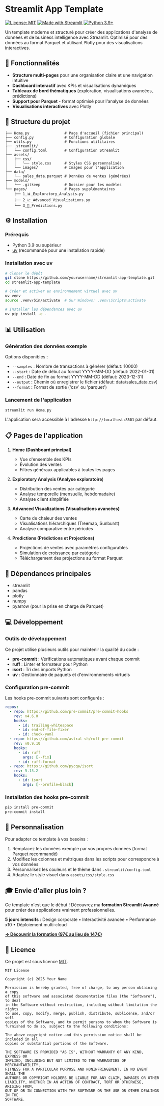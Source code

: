 # Streamlit App Template

[![License: MIT](https://img.shields.io/badge/License-MIT-yellow.svg)](https://opensource.org/licenses/MIT)
[![Made with Streamlit](https://img.shields.io/badge/Made%20with-Streamlit-FF4B4B.svg)](https://streamlit.io)
[![Python 3.9+](https://img.shields.io/badge/python-3.9+-blue.svg)](https://www.python.org/downloads/)

Un template moderne et structuré pour créer des applications d'analyse de données et de business intelligence avec Streamlit. Optimisé pour des données au format Parquet et utilisant Plotly pour des visualisations interactives.

## 🌟 Fonctionnalités

- **Structure multi-pages** pour une organisation claire et une navigation intuitive
- **Dashboard interactif** avec KPIs et visualisations dynamiques
- **Tableaux de bord thématiques** (exploration, visualisations avancées, prédictions)
- **Support pour Parquet** - format optimisé pour l'analyse de données
- **Visualisations interactives** avec Plotly

## 📂 Structure du projet

```
├── Home.py                # Page d'accueil (fichier principal)
├── config.py              # Configuration globale
├── utils.py               # Fonctions utilitaires
├── .streamlit/
│   └── config.toml        # Configuration Streamlit
├── assets/
│   ├── css/
│   │   └── style.css      # Styles CSS personnalisés
│   └── images/            # Images pour l'application
├── data/
│   └── sales_data.parquet # Données de ventes (générées)
├── models/
│   └── .gitkeep           # Dossier pour les modèles
└── pages/                 # Pages supplémentaires
    ├── 1_📊_Exploratory_Analysis.py
    ├── 2_📈_Advanced_Visualizations.py
    └── 3_🔮_Predictions.py
```

## ⚙️ Installation

### Prérequis

- Python 3.9 ou supérieur
- [uv](https://github.com/astral-sh/uv) (recommandé pour une installation rapide)

### Installation avec uv

```bash
# Cloner le dépôt
git clone https://github.com/yourusername/streamlit-app-template.git
cd streamlit-app-template

# Créer et activer un environnement virtuel avec uv
uv venv
source .venv/bin/activate  # Sur Windows: .venv\Scripts\activate

# Installer les dépendances avec uv
uv pip install -e .
```

## 📊 Utilisation

### Génération des données exemple

Options disponibles :
- `--samples` : Nombre de transactions à générer (défaut: 10000)
- `--start` : Date de début au format YYYY-MM-DD (défaut: 2022-01-01)
- `--end` : Date de fin au format YYYY-MM-DD (défaut: 2023-12-31)
- `--output` : Chemin où enregistrer le fichier (défaut: data/sales_data.csv)
- `--format` : Format de sortie ('csv' ou 'parquet')

### Lancement de l'application

```bash
streamlit run Home.py
```

L'application sera accessible à l'adresse `http://localhost:8501` par défaut.

## 📋 Pages de l'application

1. **Home (Dashboard principal)**
   - Vue d'ensemble des KPIs
   - Évolution des ventes
   - Filtres généraux applicables à toutes les pages

2. **Exploratory Analysis (Analyse exploratoire)**
   - Distribution des ventes par catégorie
   - Analyse temporelle (mensuelle, hebdomadaire)
   - Analyse client simplifiée

3. **Advanced Visualizations (Visualisations avancées)**
   - Carte de chaleur des ventes
   - Visualisations hiérarchiques (Treemap, Sunburst)
   - Analyse comparative entre périodes

4. **Predictions (Prédictions et Projections)**
   - Projections de ventes avec paramètres configurables
   - Simulation de croissance par catégorie
   - Téléchargement des projections au format Parquet

## 🧩 Dépendances principales

- streamlit
- pandas
- plotly
- numpy
- pyarrow (pour la prise en charge de Parquet)

## 💻 Développement

### Outils de développement

Ce projet utilise plusieurs outils pour maintenir la qualité du code :

- **pre-commit** : Vérifications automatiques avant chaque commit
- **ruff** : Linter et formateur pour Python
- **isort** : Tri des imports Python
- **uv** : Gestionnaire de paquets et d'environnements virtuels

### Configuration pre-commit

Les hooks pre-commit suivants sont configurés :

```yaml
repos:
  - repo: https://github.com/pre-commit/pre-commit-hooks
    rev: v4.6.0
    hooks:
      - id: trailing-whitespace
      - id: end-of-file-fixer
      - id: check-yaml
  - repo: https://github.com/astral-sh/ruff-pre-commit
    rev: v0.9.10
    hooks:
      - id: ruff
        args: [--fix]
      - id: ruff-format
  - repo: https://github.com/pycqa/isort
    rev: 5.13.2
    hooks:
      - id: isort
        args: [--profile=black]
```

### Installation des hooks pre-commit

```bash
pip install pre-commit
pre-commit install
```

## 🚀 Personnalisation

Pour adapter ce template à vos besoins :

1. Remplacez les données exemple par vos propres données (format Parquet recommandé)
2. Modifiez les colonnes et métriques dans les scripts pour correspondre à vos données
3. Personnalisez les couleurs et le thème dans `.streamlit/config.toml`
4. Adaptez le style visuel dans `assets/css/style.css`

## 🎓 Envie d'aller plus loin ?

Ce template n'est que le début ! Découvrez ma **formation Streamlit Avancé** pour créer des applications vraiment professionnelles.

**5 jours intensifs** : Design corporate • Interactivité avancée • Performance x10 • Déploiement multi-cloud

[**→ Découvrir la formation (97€ au lieu de 147€)**](https://glups.uno/Stream2)

## 📄 Licence

Ce projet est sous licence [MIT](LICENSE).

```
MIT License

Copyright (c) 2025 Your Name

Permission is hereby granted, free of charge, to any person obtaining a copy
of this software and associated documentation files (the "Software"), to deal
in the Software without restriction, including without limitation the rights
to use, copy, modify, merge, publish, distribute, sublicense, and/or sell
copies of the Software, and to permit persons to whom the Software is
furnished to do so, subject to the following conditions:

The above copyright notice and this permission notice shall be included in all
copies or substantial portions of the Software.

THE SOFTWARE IS PROVIDED "AS IS", WITHOUT WARRANTY OF ANY KIND, EXPRESS OR
IMPLIED, INCLUDING BUT NOT LIMITED TO THE WARRANTIES OF MERCHANTABILITY,
FITNESS FOR A PARTICULAR PURPOSE AND NONINFRINGEMENT. IN NO EVENT SHALL THE
AUTHORS OR COPYRIGHT HOLDERS BE LIABLE FOR ANY CLAIM, DAMAGES OR OTHER
LIABILITY, WHETHER IN AN ACTION OF CONTRACT, TORT OR OTHERWISE, ARISING FROM,
OUT OF OR IN CONNECTION WITH THE SOFTWARE OR THE USE OR OTHER DEALINGS IN THE
SOFTWARE.
```
